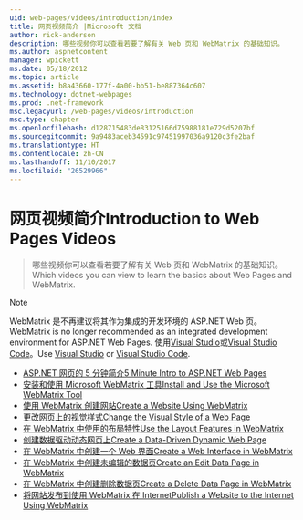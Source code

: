 ```yaml
---
uid: web-pages/videos/introduction/index
title: 网页视频简介 |Microsoft 文档
author: rick-anderson
description: 哪些视频你可以查看若要了解有关 Web 页和 WebMatrix 的基础知识。
ms.author: aspnetcontent
manager: wpickett
ms.date: 05/18/2012
ms.topic: article
ms.assetid: b8a43660-177f-4a00-bb51-be887364c607
ms.technology: dotnet-webpages
ms.prod: .net-framework
msc.legacyurl: /web-pages/videos/introduction
msc.type: chapter
ms.openlocfilehash: d128715483de83125166d75988181e729d5207bf
ms.sourcegitcommit: 9a9483aceb34591c97451997036a9120c3fe2baf
ms.translationtype: HT
ms.contentlocale: zh-CN
ms.lasthandoff: 11/10/2017
ms.locfileid: "26529966"
---
```

<a name="introduction-to-web-pages-videos"></a><span data-ttu-id="b63c4-103">网页视频简介</span><span class="sxs-lookup"><span data-stu-id="b63c4-103">Introduction to Web Pages Videos</span></span>
====================
> <span data-ttu-id="b63c4-104">哪些视频你可以查看若要了解有关 Web 页和 WebMatrix 的基础知识。</span><span class="sxs-lookup"><span data-stu-id="b63c4-104">Which videos you can view to learn the basics about Web Pages and WebMatrix.</span></span>

> [!NOTE] 
> <span data-ttu-id="b63c4-105">WebMatrix 是不再建议将其作为集成的开发环境的 ASP.NET Web 页。</span><span class="sxs-lookup"><span data-stu-id="b63c4-105">WebMatrix is no longer recommended as an integrated development environment for ASP.NET Web Pages.</span></span> <span data-ttu-id="b63c4-106">使用[Visual Studio](xref:aspnet/web-pages/overview/getting-started/program-asp-net-web-pages-in-visual-studio)或[Visual Studio Code](https://code.visualstudio.com/)。</span><span class="sxs-lookup"><span data-stu-id="b63c4-106">Use [Visual Studio](xref:aspnet/web-pages/overview/getting-started/program-asp-net-web-pages-in-visual-studio) or [Visual Studio Code](https://code.visualstudio.com/).</span></span>


- [<span data-ttu-id="b63c4-107">ASP.NET 网页的 5 分钟简介</span><span class="sxs-lookup"><span data-stu-id="b63c4-107">5 Minute Intro to ASP.NET Web Pages</span></span>](5-minute-introduction-to-aspnet-web-pages.md)
- [<span data-ttu-id="b63c4-108">安装和使用 Microsoft WebMatrix 工具</span><span class="sxs-lookup"><span data-stu-id="b63c4-108">Install and Use the Microsoft WebMatrix Tool</span></span>](install-and-use-the-microsoft-webmatrix-tool.md)
- [<span data-ttu-id="b63c4-109">使用 WebMatrix 创建网站</span><span class="sxs-lookup"><span data-stu-id="b63c4-109">Create a Website Using WebMatrix</span></span>](create-a-website-using-webmatrix.md)
- [<span data-ttu-id="b63c4-110">更改网页上的视觉样式</span><span class="sxs-lookup"><span data-stu-id="b63c4-110">Change the Visual Style of a Web Page</span></span>](change-the-visual-style-of-a-web-page.md)
- [<span data-ttu-id="b63c4-111">在 WebMatrix 中使用的布局特性</span><span class="sxs-lookup"><span data-stu-id="b63c4-111">Use the Layout Features in WebMatrix</span></span>](use-the-layout-features-in-webmatrix.md)
- [<span data-ttu-id="b63c4-112">创建数据驱动动态网页上</span><span class="sxs-lookup"><span data-stu-id="b63c4-112">Create a Data-Driven Dynamic Web Page</span></span>](create-a-data-driven-dynamic-web-page.md)
- [<span data-ttu-id="b63c4-113">在 WebMatrix 中创建一个 Web 界面</span><span class="sxs-lookup"><span data-stu-id="b63c4-113">Create a Web Interface in WebMatrix</span></span>](create-a-web-interface-in-webmatrix.md)
- [<span data-ttu-id="b63c4-114">在 WebMatrix 中创建未编辑的数据页</span><span class="sxs-lookup"><span data-stu-id="b63c4-114">Create an Edit Data Page in WebMatrix</span></span>](create-an-edit-data-page-in-webmatrix.md)
- [<span data-ttu-id="b63c4-115">在 WebMatrix 中创建删除数据页</span><span class="sxs-lookup"><span data-stu-id="b63c4-115">Create a Delete Data Page in WebMatrix</span></span>](create-a-delete-data-page-in-webmatrix.md)
- [<span data-ttu-id="b63c4-116">将网站发布到使用 WebMatrix 在 Internet</span><span class="sxs-lookup"><span data-stu-id="b63c4-116">Publish a Website to the Internet Using WebMatrix</span></span>](publish-a-website-to-the-internet-using-webmatrix.md)
